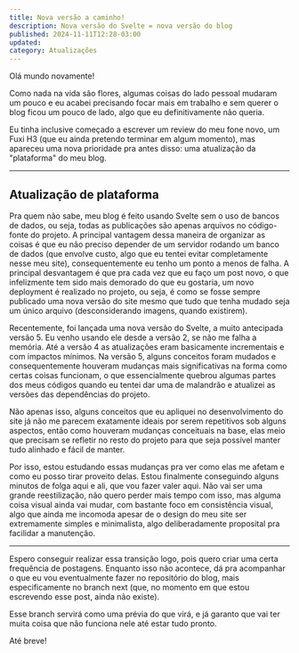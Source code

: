 ```yaml
---
title: Nova versão a caminho!
description: Nova versão do Svelte = nova versão do blog
published: 2024-11-11T12:28-03:00
updated:
category: Atualizações
---
```


<script lang="ts">
    import Link from "$lib/components/Link.svelte";
</script>

Olá mundo novamente!

Como nada na vida são flores, algumas coisas do lado pessoal mudaram um pouco e eu acabei precisando focar mais em trabalho e sem querer o blog ficou um pouco de lado, algo que eu definitivamente não queria.

Eu tinha inclusive começado a escrever um review do meu fone novo, um Fuxi H3 (que eu ainda pretendo terminar em algum momento), mas apareceu uma nova prioridade pra antes disso: uma atualização da "plataforma" do meu blog.

---

## Atualização de plataforma

Pra quem não sabe, meu blog é feito usando Svelte sem o uso de bancos de dados, ou seja, todas as publicações são apenas arquivos no código-fonte do projeto. A principal vantagem dessa maneira de organizar as coisas é que eu não preciso depender de um servidor rodando um banco de dados (que envolve custo, algo que eu tentei evitar completamente nesse meu site), consequentemente eu tenho um ponto a menos de falha. A principal desvantagem é que pra cada vez que eu faço um post novo, o que infelizmente tem sido mais demorado do que eu gostaria, um novo deployment é realizado no projeto, ou seja, é como se fosse sempre publicado uma nova versão do site mesmo que tudo que tenha mudado seja um único arquivo (desconsiderando imagens, quando existirem).

Recentemente, foi lançada uma nova versão do Svelte, a muito antecipada versão 5. Eu venho usando ele desde a versão 2, se não me falha a memória. Até a versão 4 as atualizações eram basicamente incrementais e com impactos mínimos. Na versão 5, alguns conceitos foram mudados e consequentemente houveram mudanças mais significativas na forma como certas coisas funcionam, o que essencialmente quebrou algumas partes dos meus códigos quando eu tentei dar uma de malandrão e atualizei as versões das dependências do projeto.

Não apenas isso, alguns conceitos que eu apliquei no desenvolvimento do site já não me parecem exatamente ideais por serem repetitivos sob alguns aspectos, então como houveram mudanças conceituais na base, elas meio que precisam se refletir no resto do projeto para que seja possível manter tudo alinhado e fácil de manter.

Por isso, estou estudando essas mudanças pra ver como elas me afetam e como eu posso tirar proveito delas. Estou finalmente conseguindo alguns minutos de folga aqui e ali, que vou fazer valer aqui. Não vai ser uma grande reestilização, não quero perder mais tempo com isso, mas alguma coisa visual ainda vai mudar, com bastante foco em consistência visual, algo que ainda me incomoda apesar de o design do meu site ser extremamente simples e minimalista, algo deliberadamente proposital pra facilidar a manutenção.

---

Espero conseguir realizar essa transição logo, pois quero criar uma certa frequência de postagens. Enquanto isso não acontece, dá pra acompanhar o que eu vou eventualmente fazer no <Link href="https://github.com/RenanLazarotto/rlazarotto" target="_blank">repositório do blog</Link>, mais especificamente no branch <Link href="https://github.com/RenanLazarotto/rlazarotto/tree/next" target="_blank">next</Link> (que, no momento em que estou escrevendo esse post, ainda não existe).

Esse branch servirá como uma prévia do que virá, e já garanto que vai ter muita coisa que não funciona nele até estar tudo pronto.

Até breve!
